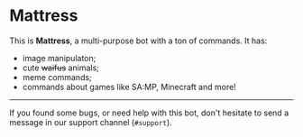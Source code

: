 # Mattress
This is **Mattress**, a multi-purpose bot with a ton of commands. It has:
* image manipulaton;
* cute ~~waifus~~ animals;
* meme commands;
* commands about games like SA:MP, Minecraft and more!
---
If you found some bugs, or need help with this bot, don't hesitate to send a message in our support channel (`#support`).
